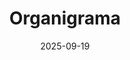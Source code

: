 ---
title: Organigrama
date: 2025-09-19
description: "Estructura organizacional del equipo RoboRescue UMA: jerarquía, roles y responsabilidades de coordinación, mentoría y desarrollo técnico."

type: landing

sections:
  - block: hero
    content:
      title: "🎯 Coordinación General"
      text: "**Dirección del proyecto y supervisión estratégica**  \nCoordinadores principales del equipo de robótica de rescate"
    design:
      background:
        color: 'primary'
        text_color_light: true
      spacing:
        padding: ['20px', '0', '20px', '0']

  - block: features
    content:
      title: "👥 Nivel Directivo"
      subtitle: "Liderazgo operativo y mentoría técnica"
      items:
        - name: "Jefes de Equipo"
          description: "**Liderazgo operativo:** Gestión de proyectos, coordinación técnica y planificación estratégica"
          icon: users
          icon_pack: fas
        - name: "Mentores"  
          description: "**Guía y formación:** Mentoría técnica, transferencia de conocimiento y apoyo especializado"
          icon: user-graduate
          icon_pack: fas
    design:
      columns: '2'

  - block: features
    content:
      title: "⚙️ Nivel Técnico"
      subtitle: "Equipos especializados en desarrollo tecnológico"
      items:
        - name: "Hardware"
          description: "**Desarrollo físico:** Diseño mecánico, electrónica embebida, sensores y actuadores, integración de sistemas"
          icon: microchip
          icon_pack: fas
        - name: "Software"
          description: "**Desarrollo lógico:** Algoritmos de control, inteligencia artificial, interfaces de usuario, sistemas embebidos"
          icon: code
          icon_pack: fas
        - name: "Marketing"
          description: "**Comunicación:** Relaciones públicas, redes sociales, documentación, eventos y difusión"
          icon: bullhorn
          icon_pack: fas
    design:
      columns: '3'

  - block: features
    content:
      title: "🏛️ Nivel de Soporte"
      subtitle: "Supervisión académica y asesoría especializada"
      items:
        - name: "Jefes de Departamento"
          description: "**Supervisión académica:** Orientación académica, conexión institucional, recursos departamentales"
          icon: building
          icon_pack: fas
        - name: "Profesores Colaboradores"
          description: "**Asesoría especializada:** Supervisión técnica, validación científica, recursos universitarios"
          icon: chalkboard-teacher
          icon_pack: fas
    design:
      columns: '2'

  - block: hero
    content:
      title: "🎓 Antiguos Miembros"
      text: "**Red de experiencia**  \nGraduados que mantienen vínculos con el proyecto y aportan su experiencia profesional"
    design:
      background:
        color: '#f8f9fa'
      spacing:
        padding: ['20px', '0', '20px', '0']

  - block: collection
    content:
      title: "🔄 Flujo de Comunicación Organizacional"
      subtitle: "Estructura de comunicación y coordinación del equipo"
      text: |
        **📋 Planificación:** Coordinadores → Jefes de Equipo  
        **🎯 Ejecución:** Jefes de Equipo → Equipos Técnicos  
        **🧠 Mentoría:** Mentores → Todos los niveles  
        **📊 Seguimiento:** Equipos Técnicos → Coordinación
    design:
      view: compact
      columns: '1'

  - block: markdown
    content:
      title: "ℹ️ Información del Organigrama"
      text: |
        **📅 Última actualización:** Septiembre 2025  
        **🎯 Estructura:** Basada en competencias técnicas y responsabilidades organizacionales  
        **🔄 Flexibilidad:** Los miembros pueden participar en múltiples áreas según necesidades del proyecto

  - block: people
    content:
      title: 👥 Miembros por Área
      subtitle: Conoce quién forma parte de cada nivel organizacional
      user_groups:
        - Coordinadores
        - Jefes de Equipo
        - Mentores
        - Jefes de Departamento
        - Hardware
        - Software
        - Marketing
        - Profesores colaboradores
        - Antiguos miembros
      sort_by: Params.last_name
      sort_ascending: true
    design:
      show_interests: false
      show_role: true
      show_social: true
      show_photo: true
---
